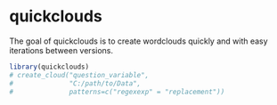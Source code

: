 
<!-- README.md is generated from README.Rmd. Please edit that file -->

# quickclouds

<!-- badges: start -->
<!-- badges: end -->

The goal of quickclouds is to create wordclouds quickly and with easy
iterations between versions.

``` r
library(quickclouds)
# create_cloud("question_variable",
#              "C:/path/to/Data",
#              patterns=c("regexexp" = "replacement"))
```
